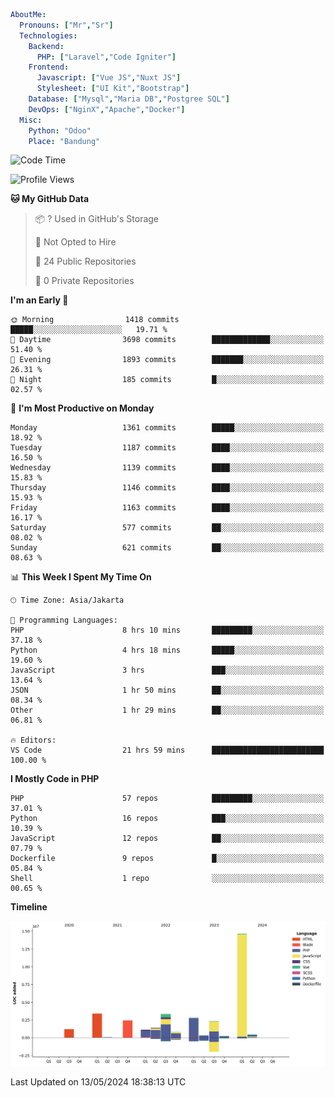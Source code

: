 ```yaml
AboutMe:
  Pronouns: ["Mr","Sr"]
  Technologies:
    Backend:
      PHP: ["Laravel","Code Igniter"]
    Frontend:
      Javascript: ["Vue JS","Nuxt JS"]
      Stylesheet: ["UI Kit","Bootstrap"]
    Database: ["Mysql","Maria DB","Postgree SQL"]
    DevOps: ["NginX","Apache","Docker"]
  Misc:
    Python: "Odoo"
    Place: "Bandung"
```

<!--START_SECTION:waka-->
![Code Time](http://img.shields.io/badge/Code%20Time-1%2C401%20hrs%2035%20mins-blue)

![Profile Views](http://img.shields.io/badge/Profile%20Views-0-blue)

**🐱 My GitHub Data** 

> 📦 ? Used in GitHub's Storage 
 > 
> 🚫 Not Opted to Hire
 > 
> 📜 24 Public Repositories 
 > 
> 🔑 0 Private Repositories 
 > 
**I'm an Early 🐤** 

```text
🌞 Morning                1418 commits        █████░░░░░░░░░░░░░░░░░░░░   19.71 % 
🌆 Daytime                3698 commits        █████████████░░░░░░░░░░░░   51.40 % 
🌃 Evening                1893 commits        ███████░░░░░░░░░░░░░░░░░░   26.31 % 
🌙 Night                  185 commits         █░░░░░░░░░░░░░░░░░░░░░░░░   02.57 % 
```
📅 **I'm Most Productive on Monday** 

```text
Monday                   1361 commits        █████░░░░░░░░░░░░░░░░░░░░   18.92 % 
Tuesday                  1187 commits        ████░░░░░░░░░░░░░░░░░░░░░   16.50 % 
Wednesday                1139 commits        ████░░░░░░░░░░░░░░░░░░░░░   15.83 % 
Thursday                 1146 commits        ████░░░░░░░░░░░░░░░░░░░░░   15.93 % 
Friday                   1163 commits        ████░░░░░░░░░░░░░░░░░░░░░   16.17 % 
Saturday                 577 commits         ██░░░░░░░░░░░░░░░░░░░░░░░   08.02 % 
Sunday                   621 commits         ██░░░░░░░░░░░░░░░░░░░░░░░   08.63 % 
```


📊 **This Week I Spent My Time On** 

```text
🕑︎ Time Zone: Asia/Jakarta

💬 Programming Languages: 
PHP                      8 hrs 10 mins       █████████░░░░░░░░░░░░░░░░   37.18 % 
Python                   4 hrs 18 mins       █████░░░░░░░░░░░░░░░░░░░░   19.60 % 
JavaScript               3 hrs               ███░░░░░░░░░░░░░░░░░░░░░░   13.64 % 
JSON                     1 hr 50 mins        ██░░░░░░░░░░░░░░░░░░░░░░░   08.34 % 
Other                    1 hr 29 mins        ██░░░░░░░░░░░░░░░░░░░░░░░   06.81 % 

🔥 Editors: 
VS Code                  21 hrs 59 mins      █████████████████████████   100.00 % 
```

**I Mostly Code in PHP** 

```text
PHP                      57 repos            █████████░░░░░░░░░░░░░░░░   37.01 % 
Python                   16 repos            ███░░░░░░░░░░░░░░░░░░░░░░   10.39 % 
JavaScript               12 repos            ██░░░░░░░░░░░░░░░░░░░░░░░   07.79 % 
Dockerfile               9 repos             █░░░░░░░░░░░░░░░░░░░░░░░░   05.84 % 
Shell                    1 repo              ░░░░░░░░░░░░░░░░░░░░░░░░░   00.65 % 
```



**Timeline**

![Lines of Code chart](https://raw.githubusercontent.com/vheins/vheins/main/assets/bar_graph.png)


 Last Updated on 13/05/2024 18:38:13 UTC
<!--END_SECTION:waka-->
